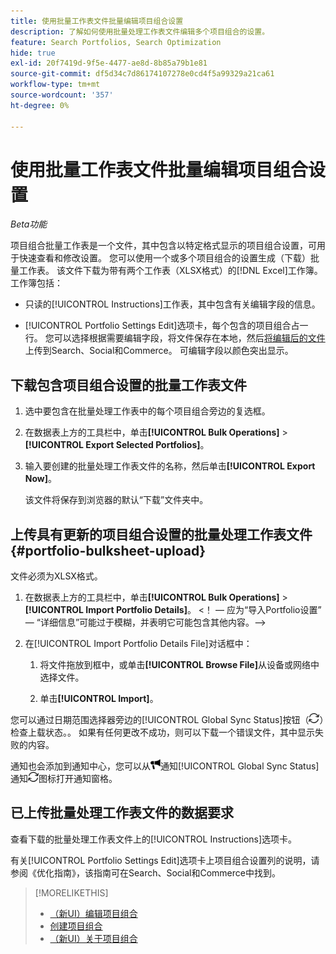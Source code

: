 ```yaml
---
title: 使用批量工作表文件批量编辑项目组合设置
description: 了解如何使用批量处理工作表文件编辑多个项目组合的设置。
feature: Search Portfolios, Search Optimization
hide: true
exl-id: 20f7419d-9f5e-4477-ae8d-8b85a79b1e81
source-git-commit: df5d34c7d86174107278e0cd4f5a99329a21ca61
workflow-type: tm+mt
source-wordcount: '357'
ht-degree: 0%

---
```


# 使用批量工作表文件批量编辑项目组合设置

*Beta功能*

项目组合批量工作表是一个文件，其中包含以特定格式显示的项目组合设置，可用于快速查看和修改设置。 您可以使用一个或多个项目组合的设置生成（下载）批量工作表。 该文件下载为带有两个工作表（XLSX格式）的[!DNL Excel]工作簿。 工作簿包括：

* 只读的[!UICONTROL Instructions]工作表，其中包含有关编辑字段的信息。

* [!UICONTROL Portfolio Settings Edit]选项卡，每个包含的项目组合占一行。 您可以选择根据需要编辑字段，将文件保存在本地，然后[将编辑后的文件](#portfolio-bulksheet-upload)上传到Search、Social和Commerce。 可编辑字段以颜色突出显示。

## 下载包含项目组合设置的批量工作表文件

1. 选中要包含在批量处理工作表中的每个项目组合旁边的复选框。

1. 在数据表上方的工具栏中，单击&#x200B;**[!UICONTROL Bulk Operations]** > **[!UICONTROL Export Selected Portfolios]**。

1. 输入要创建的批量处理工作表文件的名称，然后单击&#x200B;**[!UICONTROL Export Now]**。

   该文件将保存到浏览器的默认“下载”文件夹中。

## 上传具有更新的项目组合设置的批量处理工作表文件 {#portfolio-bulksheet-upload}

文件必须为XLSX格式。

1. 在数据表上方的工具栏中，单击&#x200B;**[!UICONTROL Bulk Operations]** > **[!UICONTROL Import Portfolio Details]**。 &lt;！ — 应为“导入Portfolio设置” — “详细信息”可能过于模糊，并表明它可能包含其他内容。—>

1. 在[!UICONTROL Import Portfolio Details File]对话框中：<!-- reword if we change the name of the operation -->

   1. 将文件拖放到框中，或单击&#x200B;**[!UICONTROL Browse File]**<!-- "Browse for file" or just "Browse"??? -->从设备或网络中选择文件。

   1. 单击&#x200B;**[!UICONTROL Import]**。

您可以通过日期范围选择器旁边的[!UICONTROL Global Sync Status]按钮（![全局同步状态](/help/search-social-commerce/assets/global-sync-status.png "全局同步状态")）检查上载状态。<!-- icon similar to Refresh -->。 如果有任何更改不成功，则可以下载一个错误文件，其中显示失败的内容。

通知也会添加到通知中心，您可以从![按钮(](/help/search-social-commerce/assets/notifications-new.png ")旁边的")通知[!UICONTROL Global Sync Status]通知![全局同步状态](/help/search-social-commerce/assets/global-sync-status.png "全局同步状态")图标打开通知窗格。

## 已上传批量处理工作表文件的数据要求

查看下载的批量处理工作表文件上的[!UICONTROL Instructions]选项卡。

有关[!UICONTROL Portfolio Settings Edit]选项卡上项目组合设置列的说明，请参阅《优化指南》，该指南可在Search、Social和Commerce中找到。

<!--
## Data fields on the [!UICONTROL Portfolio Settings Edit] tab

| Field | Required to import data? | Description |
| ----- | ------------------------ | ----------- |
| Portfolio ID |  |  |
| Portfolio Name |  |  |
| Status |  |  |
| Spend Strategy |  |  |
| Target |  |  |
| Hybrid |  |  |
| Auto adjust campaign budgets |  |  |
| Spend Multiple |  |  |
| Minimum Campaign Budget |  |  |
| Objective |  |  |
| Cost Half-Life |  |  |
| Revenue Half-Life |  |  |
| Min. Target CPA |  |  |
| Max. Target CPA |  |  |
| Min. Target ROAS |  |  |
| Max. Target ROAS |  |  |

-->

>[!MORELIKETHIS]
>
>* [（新UI）编辑项目组合](portfolio-edit.md)
>* [创建项目组合](portfolio-create.md)
>* [（新UI）关于项目组合](portfolio-about.md)
